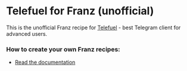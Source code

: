 # Telefuel for Franz (unofficial)
This is the unofficial Franz recipe for [Telefuel](https://telefuel.com) - best Telegram client for advanced users.

### How to create your own Franz recipes:
* [Read the documentation](https://github.com/meetfranz/plugins)
